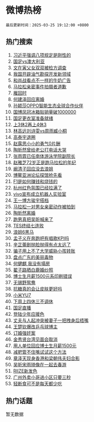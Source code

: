 # 微博热榜

`最后更新时间：2025-03-25 19:12:00 +0800`

## 热门搜索

1. [习近平强调八项规定是刚性的](https://m.weibo.cn/search?containerid=100103type%3D1%26t%3D10%26q%3D%23%E4%B9%A0%E8%BF%91%E5%B9%B3%E5%BC%BA%E8%B0%83%E5%85%AB%E9%A1%B9%E8%A7%84%E5%AE%9A%E6%98%AF%E5%88%9A%E6%80%A7%E7%9A%84%23&stream_entry_id=51&isnewpage=1&extparam=seat%3D1%26q%3D%2523%25E4%25B9%25A0%25E8%25BF%2591%25E5%25B9%25B3%25E5%25BC%25BA%25E8%25B0%2583%25E5%2585%25AB%25E9%25A1%25B9%25E8%25A7%2584%25E5%25AE%259A%25E6%2598%25AF%25E5%2588%259A%25E6%2580%25A7%25E7%259A%2584%2523%26filter_type%3Drealtimehot%26stream_entry_id%3D51%26c_type%3D51%26dgr%3D0%26pos%3D0%26cate%3D10103%26display_time%3D1742901119%26pre_seqid%3D1742901119032026199922)
1. [国足vs澳大利亚](https://m.weibo.cn/search?containerid=100103type%3D1%26t%3D10%26q%3D%23%E5%9B%BD%E8%B6%B3vs%E6%BE%B3%E5%A4%A7%E5%88%A9%E4%BA%9A%23&stream_entry_id=31&isnewpage=1&extparam=seat%3D1%26filter_type%3Drealtimehot%26pos%3D0%26c_type%3D31%26dgr%3D0%26cate%3D5001%26flag%3D1%26stream_entry_id%3D31%26band_rank%3D1%26q%3D%2523%25E5%259B%25BD%25E8%25B6%25B3vs%25E6%25BE%25B3%25E5%25A4%25A7%25E5%2588%25A9%25E4%25BA%259A%2523%26realpos%3D1%26lcate%3D5001%26display_time%3D1742901119%26pre_seqid%3D1742901119032026199922)
1. [文在寅父女双双被检方调查](https://m.weibo.cn/search?containerid=100103type%3D1%26t%3D10%26q%3D%23%E6%96%87%E5%9C%A8%E5%AF%85%E7%88%B6%E5%A5%B3%E5%8F%8C%E5%8F%8C%E8%A2%AB%E6%A3%80%E6%96%B9%E8%B0%83%E6%9F%A5%23&stream_entry_id=31&isnewpage=1&extparam=seat%3D1%26filter_type%3Drealtimehot%26pos%3D1%26c_type%3D31%26dgr%3D0%26cate%3D5001%26flag%3D1%26stream_entry_id%3D31%26band_rank%3D2%26q%3D%2523%25E6%2596%2587%25E5%259C%25A8%25E5%25AF%2585%25E7%2588%25B6%25E5%25A5%25B3%25E5%258F%258C%25E5%258F%258C%25E8%25A2%25AB%25E6%25A3%2580%25E6%2596%25B9%25E8%25B0%2583%25E6%259F%25A5%2523%26realpos%3D2%26lcate%3D5001%26display_time%3D1742901119%26pre_seqid%3D1742901119032026199922)
1. [我国开辟油气勘探开发新领域](https://m.weibo.cn/search?containerid=100103type%3D1%26t%3D10%26q%3D%23%E6%88%91%E5%9B%BD%E5%BC%80%E8%BE%9F%E6%B2%B9%E6%B0%94%E5%8B%98%E6%8E%A2%E5%BC%80%E5%8F%91%E6%96%B0%E9%A2%86%E5%9F%9F%23&stream_entry_id=31&isnewpage=1&extparam=seat%3D1%26filter_type%3Drealtimehot%26pos%3D2%26c_type%3D31%26dgr%3D0%26cate%3D5001%26flag%3D0%26stream_entry_id%3D31%26band_rank%3D3%26q%3D%2523%25E6%2588%2591%25E5%259B%25BD%25E5%25BC%2580%25E8%25BE%259F%25E6%25B2%25B9%25E6%25B0%2594%25E5%258B%2598%25E6%258E%25A2%25E5%25BC%2580%25E5%258F%2591%25E6%2596%25B0%25E9%25A2%2586%25E5%259F%259F%2523%26realpos%3D3%26lcate%3D5001%26display_time%3D1742901119%26pre_seqid%3D1742901119032026199922)
1. [和肖战看点不一样的牛奶广告](https://m.weibo.cn/search?containerid=100103type%3D1%26t%3D10%26q%3D%23%E5%92%8C%E8%82%96%E6%88%98%E7%9C%8B%E7%82%B9%E4%B8%8D%E4%B8%80%E6%A0%B7%E7%9A%84%E7%89%9B%E5%A5%B6%E5%B9%BF%E5%91%8A%23&stream_entry_id=31&isnewpage=1&extparam=seat%3D1%26filter_type%3Drealtimehot%26pos%3D3%26is_ad_pos%3D1%26dgr%3D0%26cate%3D5001%26band_rank%3D4%26adid%3D280273%26stream_entry_id%3D31%26topic_ad%3D1%26q%3D%2523%25E5%2592%258C%25E8%2582%2596%25E6%2588%2598%25E7%259C%258B%25E7%2582%25B9%25E4%25B8%258D%25E4%25B8%2580%25E6%25A0%25B7%25E7%259A%2584%25E7%2589%259B%25E5%25A5%25B6%25E5%25B9%25BF%25E5%2591%258A%2523%26c_type%3D31%26lcate%3D5001%26display_time%3D1742901119%26pre_seqid%3D1742901119032026199922)
1. [马拉松亲密事件拍摄者道歉](https://m.weibo.cn/search?containerid=100103type%3D1%26t%3D10%26q%3D%23%E9%A9%AC%E6%8B%89%E6%9D%BE%E4%BA%B2%E5%AF%86%E4%BA%8B%E4%BB%B6%E6%8B%8D%E6%91%84%E8%80%85%E9%81%93%E6%AD%89%23&stream_entry_id=31&isnewpage=1&extparam=seat%3D1%26filter_type%3Drealtimehot%26pos%3D4%26c_type%3D31%26dgr%3D0%26cate%3D5001%26flag%3D0%26stream_entry_id%3D31%26band_rank%3D4%26q%3D%2523%25E9%25A9%25AC%25E6%258B%2589%25E6%259D%25BE%25E4%25BA%25B2%25E5%25AF%2586%25E4%25BA%258B%25E4%25BB%25B6%25E6%258B%258D%25E6%2591%2584%25E8%2580%2585%25E9%2581%2593%25E6%25AD%2589%2523%26realpos%3D4%26lcate%3D5001%26display_time%3D1742901119%26pre_seqid%3D1742901119032026199922)
1. [雁回时](https://m.weibo.cn/search?containerid=100103type%3D1%26t%3D10%26q%3D%E9%9B%81%E5%9B%9E%E6%97%B6&stream_entry_id=31&isnewpage=1&extparam=seat%3D1%26filter_type%3Drealtimehot%26pos%3D5%26c_type%3D31%26dgr%3D0%26cate%3D5001%26flag%3D1%26stream_entry_id%3D31%26band_rank%3D5%26q%3D%25E9%259B%2581%25E5%259B%259E%25E6%2597%25B6%26realpos%3D5%26lcate%3D5001%26display_time%3D1742901119%26pre_seqid%3D1742901119032026199922)
1. [何建泽回应离婚](https://m.weibo.cn/search?containerid=100103type%3D1%26t%3D10%26q%3D%23%E4%BD%95%E5%BB%BA%E6%B3%BD%E5%9B%9E%E5%BA%94%E7%A6%BB%E5%A9%9A%23&stream_entry_id=31&isnewpage=1&extparam=seat%3D1%26filter_type%3Drealtimehot%26pos%3D6%26c_type%3D31%26dgr%3D0%26cate%3D5001%26flag%3D1%26stream_entry_id%3D31%26band_rank%3D6%26q%3D%2523%25E4%25BD%2595%25E5%25BB%25BA%25E6%25B3%25BD%25E5%259B%259E%25E5%25BA%2594%25E7%25A6%25BB%25E5%25A9%259A%2523%26realpos%3D6%26lcate%3D5001%26display_time%3D1742901119%26pre_seqid%3D1742901119032026199922)
1. [孙颖莎OPPO智能生态全球合作伙伴](https://m.weibo.cn/search?containerid=100103type%3D1%26t%3D10%26q%3D%23%E5%AD%99%E9%A2%96%E8%8E%8EOPPO%E6%99%BA%E8%83%BD%E7%94%9F%E6%80%81%E5%85%A8%E7%90%83%E5%90%88%E4%BD%9C%E4%BC%99%E4%BC%B4%23&stream_entry_id=31&isnewpage=1&extparam=seat%3D1%26filter_type%3Drealtimehot%26pos%3D7%26is_ad_pos%3D1%26dgr%3D0%26cate%3D5001%26band_rank%3D7%26adid%3D280313%26stream_entry_id%3D31%26topic_ad%3D1%26q%3D%2523%25E5%25AD%2599%25E9%25A2%2596%25E8%258E%258EOPPO%25E6%2599%25BA%25E8%2583%25BD%25E7%2594%259F%25E6%2580%2581%25E5%2585%25A8%25E7%2590%2583%25E5%2590%2588%25E4%25BD%259C%25E4%25BC%2599%25E4%25BC%25B4%2523%26c_type%3D31%26lcate%3D5001%26display_time%3D1742901119%26pre_seqid%3D1742901119032026199922)
1. [国博凤冠冰箱贴销量破1000000](https://m.weibo.cn/search?containerid=100103type%3D1%26t%3D10%26q%3D%23%E5%9B%BD%E5%8D%9A%E5%87%A4%E5%86%A0%E5%86%B0%E7%AE%B1%E8%B4%B4%E9%94%80%E9%87%8F%E7%A0%B41000000%23&stream_entry_id=31&isnewpage=1&extparam=seat%3D1%26filter_type%3Drealtimehot%26pos%3D8%26c_type%3D31%26dgr%3D0%26cate%3D5001%26flag%3D0%26stream_entry_id%3D31%26band_rank%3D7%26q%3D%2523%25E5%259B%25BD%25E5%258D%259A%25E5%2587%25A4%25E5%2586%25A0%25E5%2586%25B0%25E7%25AE%25B1%25E8%25B4%25B4%25E9%2594%2580%25E9%2587%258F%25E7%25A0%25B41000000%2523%26realpos%3D7%26lcate%3D5001%26display_time%3D1742901119%26pre_seqid%3D1742901119032026199922)
1. [国足更衣室准备就绪](https://m.weibo.cn/search?containerid=100103type%3D1%26t%3D10%26q%3D%23%E5%9B%BD%E8%B6%B3%E6%9B%B4%E8%A1%A3%E5%AE%A4%E5%87%86%E5%A4%87%E5%B0%B1%E7%BB%AA%23&stream_entry_id=31&isnewpage=1&extparam=seat%3D1%26filter_type%3Drealtimehot%26pos%3D9%26c_type%3D31%26dgr%3D0%26cate%3D5001%26flag%3D1%26stream_entry_id%3D31%26band_rank%3D8%26q%3D%2523%25E5%259B%25BD%25E8%25B6%25B3%25E6%259B%25B4%25E8%25A1%25A3%25E5%25AE%25A4%25E5%2587%2586%25E5%25A4%2587%25E5%25B0%25B1%25E7%25BB%25AA%2523%26realpos%3D8%26lcate%3D5001%26display_time%3D1742901119%26pre_seqid%3D1742901119032026199922)
1. [上3休2再上4休3](https://m.weibo.cn/search?containerid=100103type%3D1%26t%3D10%26q%3D%23%E4%B8%8A3%E4%BC%912%E5%86%8D%E4%B8%8A4%E4%BC%913%23&stream_entry_id=31&isnewpage=1&extparam=seat%3D1%26filter_type%3Drealtimehot%26pos%3D10%26c_type%3D31%26dgr%3D0%26cate%3D5001%26flag%3D0%26stream_entry_id%3D31%26band_rank%3D9%26q%3D%2523%25E4%25B8%258A3%25E4%25BC%25912%25E5%2586%258D%25E4%25B8%258A4%25E4%25BC%25913%2523%26realpos%3D9%26lcate%3D5001%26display_time%3D1742901119%26pre_seqid%3D1742901119032026199922)
1. [林高远刘诗雯vs周雨臧小桐](https://m.weibo.cn/search?containerid=100103type%3D1%26t%3D10%26q%3D%23%E6%9E%97%E9%AB%98%E8%BF%9C%E5%88%98%E8%AF%97%E9%9B%AFvs%E5%91%A8%E9%9B%A8%E8%87%A7%E5%B0%8F%E6%A1%90%23&stream_entry_id=31&isnewpage=1&extparam=seat%3D1%26filter_type%3Drealtimehot%26pos%3D11%26c_type%3D31%26dgr%3D0%26cate%3D5001%26flag%3D1%26stream_entry_id%3D31%26band_rank%3D10%26q%3D%2523%25E6%259E%2597%25E9%25AB%2598%25E8%25BF%259C%25E5%2588%2598%25E8%25AF%2597%25E9%259B%25AFvs%25E5%2591%25A8%25E9%259B%25A8%25E8%2587%25A7%25E5%25B0%258F%25E6%25A1%2590%2523%26realpos%3D10%26lcate%3D5001%26display_time%3D1742901119%26pre_seqid%3D1742901119032026199922)
1. [高泰宇退圈](https://m.weibo.cn/search?containerid=100103type%3D1%26t%3D10%26q%3D%23%E9%AB%98%E6%B3%B0%E5%AE%87%E9%80%80%E5%9C%88%23&stream_entry_id=31&isnewpage=1&extparam=seat%3D1%26filter_type%3Drealtimehot%26pos%3D12%26c_type%3D31%26dgr%3D0%26cate%3D5001%26flag%3D2%26stream_entry_id%3D31%26band_rank%3D11%26q%3D%2523%25E9%25AB%2598%25E6%25B3%25B0%25E5%25AE%2587%25E9%2580%2580%25E5%259C%2588%2523%26realpos%3D11%26lcate%3D5001%26display_time%3D1742901119%26pre_seqid%3D1742901119032026199922)
1. [赵露思小小的勇气0片酬](https://m.weibo.cn/search?containerid=100103type%3D1%26t%3D10%26q%3D%23%E8%B5%B5%E9%9C%B2%E6%80%9D%E5%B0%8F%E5%B0%8F%E7%9A%84%E5%8B%87%E6%B0%940%E7%89%87%E9%85%AC%23&stream_entry_id=31&isnewpage=1&extparam=seat%3D1%26filter_type%3Drealtimehot%26pos%3D13%26c_type%3D31%26dgr%3D0%26cate%3D5001%26flag%3D1%26stream_entry_id%3D31%26band_rank%3D12%26q%3D%2523%25E8%25B5%25B5%25E9%259C%25B2%25E6%2580%259D%25E5%25B0%258F%25E5%25B0%258F%25E7%259A%2584%25E5%258B%2587%25E6%25B0%25940%25E7%2589%2587%25E9%2585%25AC%2523%26realpos%3D12%26lcate%3D5001%26display_time%3D1742901119%26pre_seqid%3D1742901119032026199922)
1. [陶昕然曾给老公打电话大哭](https://m.weibo.cn/search?containerid=100103type%3D1%26t%3D10%26q%3D%23%E9%99%B6%E6%98%95%E7%84%B6%E6%9B%BE%E7%BB%99%E8%80%81%E5%85%AC%E6%89%93%E7%94%B5%E8%AF%9D%E5%A4%A7%E5%93%AD%23&stream_entry_id=31&isnewpage=1&extparam=seat%3D1%26filter_type%3Drealtimehot%26pos%3D14%26c_type%3D31%26dgr%3D0%26cate%3D5001%26flag%3D1%26stream_entry_id%3D31%26band_rank%3D13%26q%3D%2523%25E9%2599%25B6%25E6%2598%2595%25E7%2584%25B6%25E6%259B%25BE%25E7%25BB%2599%25E8%2580%2581%25E5%2585%25AC%25E6%2589%2593%25E7%2594%25B5%25E8%25AF%259D%25E5%25A4%25A7%25E5%2593%25AD%2523%26realpos%3D13%26lcate%3D5001%26display_time%3D1742901119%26pre_seqid%3D1742901119032026199922)
1. [张雨霏已任南体游泳学院副院长](https://m.weibo.cn/search?containerid=100103type%3D1%26t%3D10%26q%3D%23%E5%BC%A0%E9%9B%A8%E9%9C%8F%E5%B7%B2%E4%BB%BB%E5%8D%97%E4%BD%93%E6%B8%B8%E6%B3%B3%E5%AD%A6%E9%99%A2%E5%89%AF%E9%99%A2%E9%95%BF%23&stream_entry_id=31&isnewpage=1&extparam=seat%3D1%26filter_type%3Drealtimehot%26pos%3D15%26c_type%3D31%26dgr%3D0%26cate%3D5001%26flag%3D1%26stream_entry_id%3D31%26band_rank%3D14%26q%3D%2523%25E5%25BC%25A0%25E9%259B%25A8%25E9%259C%258F%25E5%25B7%25B2%25E4%25BB%25BB%25E5%258D%2597%25E4%25BD%2593%25E6%25B8%25B8%25E6%25B3%25B3%25E5%25AD%25A6%25E9%2599%25A2%25E5%2589%25AF%25E9%2599%25A2%25E9%2595%25BF%2523%26realpos%3D14%26lcate%3D5001%26display_time%3D1742901119%26pre_seqid%3D1742901119032026199922)
1. [赵雅芝72岁正是跑马拉松的年纪](https://m.weibo.cn/search?containerid=100103type%3D1%26t%3D10%26q%3D%E8%B5%B5%E9%9B%85%E8%8A%9D72%E5%B2%81%E6%AD%A3%E6%98%AF%E8%B7%91%E9%A9%AC%E6%8B%89%E6%9D%BE%E7%9A%84%E5%B9%B4%E7%BA%AA&stream_entry_id=31&isnewpage=1&extparam=seat%3D1%26filter_type%3Drealtimehot%26pos%3D16%26c_type%3D31%26dgr%3D0%26cate%3D5001%26flag%3D1%26stream_entry_id%3D31%26band_rank%3D15%26q%3D%25E8%25B5%25B5%25E9%259B%2585%25E8%258A%259D72%25E5%25B2%2581%25E6%25AD%25A3%25E6%2598%25AF%25E8%25B7%2591%25E9%25A9%25AC%25E6%258B%2589%25E6%259D%25BE%25E7%259A%2584%25E5%25B9%25B4%25E7%25BA%25AA%26realpos%3D15%26lcate%3D5001%26display_time%3D1742901119%26pre_seqid%3D1742901119032026199922)
1. [阚清子回应没去浪姐](https://m.weibo.cn/search?containerid=100103type%3D1%26t%3D10%26q%3D%23%E9%98%9A%E6%B8%85%E5%AD%90%E5%9B%9E%E5%BA%94%E6%B2%A1%E5%8E%BB%E6%B5%AA%E5%A7%90%23&stream_entry_id=31&isnewpage=1&extparam=seat%3D1%26filter_type%3Drealtimehot%26pos%3D17%26c_type%3D31%26dgr%3D0%26cate%3D5001%26flag%3D1%26stream_entry_id%3D31%26band_rank%3D16%26q%3D%2523%25E9%2598%259A%25E6%25B8%2585%25E5%25AD%2590%25E5%259B%259E%25E5%25BA%2594%25E6%25B2%25A1%25E5%258E%25BB%25E6%25B5%25AA%25E5%25A7%2590%2523%26realpos%3D16%26lcate%3D5001%26display_time%3D1742901119%26pre_seqid%3D1742901119032026199922)
1. [博鳌亚洲论坛探馆抢先看](https://m.weibo.cn/search?containerid=100103type%3D1%26t%3D10%26q%3D%23%E5%8D%9A%E9%B3%8C%E4%BA%9A%E6%B4%B2%E8%AE%BA%E5%9D%9B%E6%8E%A2%E9%A6%86%E6%8A%A2%E5%85%88%E7%9C%8B%23&stream_entry_id=31&isnewpage=1&extparam=seat%3D1%26filter_type%3Drealtimehot%26pos%3D18%26c_type%3D31%26dgr%3D0%26cate%3D5001%26flag%3D1%26stream_entry_id%3D31%26band_rank%3D17%26q%3D%2523%25E5%258D%259A%25E9%25B3%258C%25E4%25BA%259A%25E6%25B4%25B2%25E8%25AE%25BA%25E5%259D%259B%25E6%258E%25A2%25E9%25A6%2586%25E6%258A%25A2%25E5%2585%2588%25E7%259C%258B%2523%26realpos%3D17%26lcate%3D5001%26display_time%3D1742901119%26pre_seqid%3D1742901119032026199922)
1. [F1是如何赚钱和烧钱的](https://m.weibo.cn/search?containerid=100103type%3D1%26t%3D10%26q%3D%23F1%E6%98%AF%E5%A6%82%E4%BD%95%E8%B5%9A%E9%92%B1%E5%92%8C%E7%83%A7%E9%92%B1%E7%9A%84%23&stream_entry_id=31&isnewpage=1&extparam=seat%3D1%26filter_type%3Drealtimehot%26pos%3D19%26c_type%3D31%26dgr%3D0%26cate%3D5001%26flag%3D1%26stream_entry_id%3D31%26band_rank%3D18%26q%3D%2523F1%25E6%2598%25AF%25E5%25A6%2582%25E4%25BD%2595%25E8%25B5%259A%25E9%2592%25B1%25E5%2592%258C%25E7%2583%25A7%25E9%2592%25B1%25E7%259A%2584%2523%26realpos%3D18%26lcate%3D5001%26display_time%3D1742901119%26pre_seqid%3D1742901119032026199922)
1. [杭州红色氛围已经拉满了](https://m.weibo.cn/search?containerid=100103type%3D1%26t%3D10%26q%3D%23%E6%9D%AD%E5%B7%9E%E7%BA%A2%E8%89%B2%E6%B0%9B%E5%9B%B4%E5%B7%B2%E7%BB%8F%E6%8B%89%E6%BB%A1%E4%BA%86%23&stream_entry_id=31&isnewpage=1&extparam=seat%3D1%26filter_type%3Drealtimehot%26pos%3D20%26c_type%3D31%26dgr%3D0%26cate%3D5001%26flag%3D1%26stream_entry_id%3D31%26band_rank%3D19%26q%3D%2523%25E6%259D%25AD%25E5%25B7%259E%25E7%25BA%25A2%25E8%2589%25B2%25E6%25B0%259B%25E5%259B%25B4%25E5%25B7%25B2%25E7%25BB%258F%25E6%258B%2589%25E6%25BB%25A1%25E4%25BA%2586%2523%26realpos%3D19%26lcate%3D5001%26display_time%3D1742901119%26pre_seqid%3D1742901119032026199922)
1. [vivo宣布成立机器人实验室](https://m.weibo.cn/search?containerid=100103type%3D1%26t%3D10%26q%3D%23vivo%E5%AE%A3%E5%B8%83%E6%88%90%E7%AB%8B%E6%9C%BA%E5%99%A8%E4%BA%BA%E5%AE%9E%E9%AA%8C%E5%AE%A4%23&stream_entry_id=31&isnewpage=1&extparam=seat%3D1%26filter_type%3Drealtimehot%26band_rank%3D20%26c_type%3D31%26dgr%3D0%26cate%3D5001%26flag%3D1%26adid%3D280126%26stream_entry_id%3D31%26pos%3D21%26q%3D%2523vivo%25E5%25AE%25A3%25E5%25B8%2583%25E6%2588%2590%25E7%25AB%258B%25E6%259C%25BA%25E5%2599%25A8%25E4%25BA%25BA%25E5%25AE%259E%25E9%25AA%258C%25E5%25AE%25A4%2523%26realpos%3D20%26lcate%3D5001%26display_time%3D1742901119%26pre_seqid%3D1742901119032026199922)
1. [王一博方骏宇搭档](https://m.weibo.cn/search?containerid=100103type%3D1%26t%3D10%26q%3D%23%E7%8E%8B%E4%B8%80%E5%8D%9A%E6%96%B9%E9%AA%8F%E5%AE%87%E6%90%AD%E6%A1%A3%23&stream_entry_id=31&isnewpage=1&extparam=seat%3D1%26filter_type%3Drealtimehot%26pos%3D22%26c_type%3D31%26dgr%3D0%26cate%3D5001%26flag%3D1%26stream_entry_id%3D31%26band_rank%3D21%26q%3D%2523%25E7%258E%258B%25E4%25B8%2580%25E5%258D%259A%25E6%2596%25B9%25E9%25AA%258F%25E5%25AE%2587%25E6%2590%25AD%25E6%25A1%25A3%2523%26realpos%3D21%26lcate%3D5001%26display_time%3D1742901119%26pre_seqid%3D1742901119032026199922)
1. [马拉松一对男女亲密动作被拍到](https://m.weibo.cn/search?containerid=100103type%3D1%26t%3D10%26q%3D%23%E9%A9%AC%E6%8B%89%E6%9D%BE%E4%B8%80%E5%AF%B9%E7%94%B7%E5%A5%B3%E4%BA%B2%E5%AF%86%E5%8A%A8%E4%BD%9C%E8%A2%AB%E6%8B%8D%E5%88%B0%23&stream_entry_id=31&isnewpage=1&extparam=seat%3D1%26filter_type%3Drealtimehot%26pos%3D23%26c_type%3D31%26dgr%3D0%26cate%3D5001%26flag%3D2%26stream_entry_id%3D31%26band_rank%3D22%26q%3D%2523%25E9%25A9%25AC%25E6%258B%2589%25E6%259D%25BE%25E4%25B8%2580%25E5%25AF%25B9%25E7%2594%25B7%25E5%25A5%25B3%25E4%25BA%25B2%25E5%25AF%2586%25E5%258A%25A8%25E4%25BD%259C%25E8%25A2%25AB%25E6%258B%258D%25E5%2588%25B0%2523%26realpos%3D22%26lcate%3D5001%26display_time%3D1742901119%26pre_seqid%3D1742901119032026199922)
1. [陶昕然离婚](https://m.weibo.cn/search?containerid=100103type%3D1%26t%3D10%26q%3D%E9%99%B6%E6%98%95%E7%84%B6%E7%A6%BB%E5%A9%9A&stream_entry_id=31&isnewpage=1&extparam=seat%3D1%26filter_type%3Drealtimehot%26pos%3D24%26c_type%3D31%26dgr%3D0%26cate%3D5001%26flag%3D2%26stream_entry_id%3D31%26band_rank%3D23%26q%3D%25E9%2599%25B6%25E6%2598%2595%25E7%2584%25B6%25E7%25A6%25BB%25E5%25A9%259A%26realpos%3D23%26lcate%3D5001%26display_time%3D1742901119%26pre_seqid%3D1742901119032026199922)
1. [跑男真把吴昕喊来了](https://m.weibo.cn/search?containerid=100103type%3D1%26t%3D10%26q%3D%E8%B7%91%E7%94%B7%E7%9C%9F%E6%8A%8A%E5%90%B4%E6%98%95%E5%96%8A%E6%9D%A5%E4%BA%86&stream_entry_id=31&isnewpage=1&extparam=seat%3D1%26filter_type%3Drealtimehot%26pos%3D25%26c_type%3D31%26dgr%3D0%26cate%3D5001%26flag%3D2%26stream_entry_id%3D31%26band_rank%3D24%26q%3D%25E8%25B7%2591%25E7%2594%25B7%25E7%259C%259F%25E6%258A%258A%25E5%2590%25B4%25E6%2598%2595%25E5%2596%258A%25E6%259D%25A5%25E4%25BA%2586%26realpos%3D24%26lcate%3D5001%26display_time%3D1742901119%26pre_seqid%3D1742901119032026199922)
1. [TES终结七连败](https://m.weibo.cn/search?containerid=100103type%3D1%26t%3D10%26q%3D%23TES%E7%BB%88%E7%BB%93%E4%B8%83%E8%BF%9E%E8%B4%A5%23&stream_entry_id=31&isnewpage=1&extparam=seat%3D1%26filter_type%3Drealtimehot%26pos%3D26%26c_type%3D31%26dgr%3D0%26cate%3D5001%26flag%3D1%26stream_entry_id%3D31%26band_rank%3D25%26q%3D%2523TES%25E7%25BB%2588%25E7%25BB%2593%25E4%25B8%2583%25E8%25BF%259E%25E8%25B4%25A5%2523%26realpos%3D25%26lcate%3D5001%26display_time%3D1742901119%26pre_seqid%3D1742901119032026199922)
1. [浪姐6黑马](https://m.weibo.cn/search?containerid=100103type%3D1%26t%3D10%26q%3D%23%E6%B5%AA%E5%A7%906%E9%BB%91%E9%A9%AC%23&stream_entry_id=31&isnewpage=1&extparam=seat%3D1%26filter_type%3Drealtimehot%26pos%3D27%26c_type%3D31%26dgr%3D0%26cate%3D5001%26flag%3D0%26stream_entry_id%3D31%26band_rank%3D26%26q%3D%2523%25E6%25B5%25AA%25E5%25A7%25906%25E9%25BB%2591%25E9%25A9%25AC%2523%26realpos%3D26%26lcate%3D5001%26display_time%3D1742901119%26pre_seqid%3D1742901119032026199922)
1. [孟子义在奔跑吧有唱歌KPI吗](https://m.weibo.cn/search?containerid=100103type%3D1%26t%3D10%26q%3D%E5%AD%9F%E5%AD%90%E4%B9%89%E5%9C%A8%E5%A5%94%E8%B7%91%E5%90%A7%E6%9C%89%E5%94%B1%E6%AD%8CKPI%E5%90%97&stream_entry_id=31&isnewpage=1&extparam=seat%3D1%26filter_type%3Drealtimehot%26pos%3D28%26c_type%3D31%26dgr%3D0%26cate%3D5001%26flag%3D1%26stream_entry_id%3D31%26band_rank%3D27%26q%3D%25E5%25AD%259F%25E5%25AD%2590%25E4%25B9%2589%25E5%259C%25A8%25E5%25A5%2594%25E8%25B7%2591%25E5%2590%25A7%25E6%259C%2589%25E5%2594%25B1%25E6%25AD%258CKPI%25E5%2590%2597%26realpos%3D27%26lcate%3D5001%26display_time%3D1742901119%26pre_seqid%3D1742901119032026199922)
1. [辛芷蕾剧抛脸抛得有点太远了](https://m.weibo.cn/search?containerid=100103type%3D1%26t%3D10%26q%3D%E8%BE%9B%E8%8A%B7%E8%95%BE%E5%89%A7%E6%8A%9B%E8%84%B8%E6%8A%9B%E5%BE%97%E6%9C%89%E7%82%B9%E5%A4%AA%E8%BF%9C%E4%BA%86&stream_entry_id=31&isnewpage=1&extparam=seat%3D1%26filter_type%3Drealtimehot%26pos%3D29%26c_type%3D31%26dgr%3D0%26cate%3D5001%26flag%3D1%26stream_entry_id%3D31%26band_rank%3D28%26q%3D%25E8%25BE%259B%25E8%258A%25B7%25E8%2595%25BE%25E5%2589%25A7%25E6%258A%259B%25E8%2584%25B8%25E6%258A%259B%25E5%25BE%2597%25E6%259C%2589%25E7%2582%25B9%25E5%25A4%25AA%25E8%25BF%259C%25E4%25BA%2586%26realpos%3D28%26lcate%3D5001%26display_time%3D1742901119%26pre_seqid%3D1742901119032026199922)
1. [骗子用上不了大学威胁小孩转账](https://m.weibo.cn/search?containerid=100103type%3D1%26t%3D10%26q%3D%23%E9%AA%97%E5%AD%90%E7%94%A8%E4%B8%8A%E4%B8%8D%E4%BA%86%E5%A4%A7%E5%AD%A6%E5%A8%81%E8%83%81%E5%B0%8F%E5%AD%A9%E8%BD%AC%E8%B4%A6%23&stream_entry_id=31&isnewpage=1&extparam=seat%3D1%26filter_type%3Drealtimehot%26pos%3D30%26c_type%3D31%26dgr%3D0%26cate%3D5001%26flag%3D1%26stream_entry_id%3D31%26band_rank%3D29%26q%3D%2523%25E9%25AA%2597%25E5%25AD%2590%25E7%2594%25A8%25E4%25B8%258A%25E4%25B8%258D%25E4%25BA%2586%25E5%25A4%25A7%25E5%25AD%25A6%25E5%25A8%2581%25E8%2583%2581%25E5%25B0%258F%25E5%25AD%25A9%25E8%25BD%25AC%25E8%25B4%25A6%2523%26realpos%3D29%26lcate%3D5001%26display_time%3D1742901119%26pre_seqid%3D1742901119032026199922)
1. [盘点广东的美丽毒物](https://m.weibo.cn/search?containerid=100103type%3D1%26t%3D10%26q%3D%E7%9B%98%E7%82%B9%E5%B9%BF%E4%B8%9C%E7%9A%84%E7%BE%8E%E4%B8%BD%E6%AF%92%E7%89%A9&stream_entry_id=31&isnewpage=1&extparam=seat%3D1%26filter_type%3Drealtimehot%26pos%3D31%26c_type%3D31%26dgr%3D0%26cate%3D5001%26flag%3D1%26stream_entry_id%3D31%26band_rank%3D30%26q%3D%25E7%259B%2598%25E7%2582%25B9%25E5%25B9%25BF%25E4%25B8%259C%25E7%259A%2584%25E7%25BE%258E%25E4%25B8%25BD%25E6%25AF%2592%25E7%2589%25A9%26realpos%3D30%26lcate%3D5001%26display_time%3D1742901119%26pre_seqid%3D1742901119032026199922)
1. [何健麒 我没有塌房](https://m.weibo.cn/search?containerid=100103type%3D1%26t%3D10%26q%3D%E4%BD%95%E5%81%A5%E9%BA%92+%E6%88%91%E6%B2%A1%E6%9C%89%E5%A1%8C%E6%88%BF&stream_entry_id=31&isnewpage=1&extparam=seat%3D1%26filter_type%3Drealtimehot%26pos%3D32%26c_type%3D31%26dgr%3D0%26cate%3D5001%26flag%3D1%26stream_entry_id%3D31%26band_rank%3D31%26q%3D%25E4%25BD%2595%25E5%2581%25A5%25E9%25BA%2592%2520%25E6%2588%2591%25E6%25B2%25A1%25E6%259C%2589%25E5%25A1%258C%25E6%2588%25BF%26realpos%3D31%26lcate%3D5001%26display_time%3D1742901119%26pre_seqid%3D1742901119032026199922)
1. [翟子路晒白鹿婚纱照](https://m.weibo.cn/search?containerid=100103type%3D1%26t%3D10%26q%3D%23%E7%BF%9F%E5%AD%90%E8%B7%AF%E6%99%92%E7%99%BD%E9%B9%BF%E5%A9%9A%E7%BA%B1%E7%85%A7%23&stream_entry_id=31&isnewpage=1&extparam=seat%3D1%26filter_type%3Drealtimehot%26pos%3D33%26c_type%3D31%26dgr%3D0%26cate%3D5001%26flag%3D0%26stream_entry_id%3D31%26band_rank%3D32%26q%3D%2523%25E7%25BF%259F%25E5%25AD%2590%25E8%25B7%25AF%25E6%2599%2592%25E7%2599%25BD%25E9%25B9%25BF%25E5%25A9%259A%25E7%25BA%25B1%25E7%2585%25A7%2523%26realpos%3D32%26lcate%3D5001%26display_time%3D1742901119%26pre_seqid%3D1742901119032026199922)
1. [博士生月薪1500元系印刷错误](https://m.weibo.cn/search?containerid=100103type%3D1%26t%3D10%26q%3D%23%E5%8D%9A%E5%A3%AB%E7%94%9F%E6%9C%88%E8%96%AA1500%E5%85%83%E7%B3%BB%E5%8D%B0%E5%88%B7%E9%94%99%E8%AF%AF%23&stream_entry_id=31&isnewpage=1&extparam=seat%3D1%26filter_type%3Drealtimehot%26pos%3D34%26c_type%3D31%26dgr%3D0%26cate%3D5001%26flag%3D1%26stream_entry_id%3D31%26band_rank%3D33%26q%3D%2523%25E5%258D%259A%25E5%25A3%25AB%25E7%2594%259F%25E6%259C%2588%25E8%2596%25AA1500%25E5%2585%2583%25E7%25B3%25BB%25E5%258D%25B0%25E5%2588%25B7%25E9%2594%2599%25E8%25AF%25AF%2523%26realpos%3D33%26lcate%3D5001%26display_time%3D1742901119%26pre_seqid%3D1742901119032026199922)
1. [无锡野鸳鸯](https://m.weibo.cn/search?containerid=100103type%3D1%26t%3D10%26q%3D%E6%97%A0%E9%94%A1%E9%87%8E%E9%B8%B3%E9%B8%AF&stream_entry_id=31&isnewpage=1&extparam=seat%3D1%26filter_type%3Drealtimehot%26pos%3D35%26c_type%3D31%26dgr%3D0%26cate%3D5001%26flag%3D1%26stream_entry_id%3D31%26band_rank%3D34%26q%3D%25E6%2597%25A0%25E9%2594%25A1%25E9%2587%258E%25E9%25B8%25B3%25E9%25B8%25AF%26realpos%3D34%26lcate%3D5001%26display_time%3D1742901119%26pre_seqid%3D1742901119032026199922)
1. [抗糖真的会让皮肤更好吗](https://m.weibo.cn/search?containerid=100103type%3D1%26t%3D10%26q%3D%23%E6%8A%97%E7%B3%96%E7%9C%9F%E7%9A%84%E4%BC%9A%E8%AE%A9%E7%9A%AE%E8%82%A4%E6%9B%B4%E5%A5%BD%E5%90%97%23&stream_entry_id=31&isnewpage=1&extparam=seat%3D1%26filter_type%3Drealtimehot%26pos%3D36%26c_type%3D31%26dgr%3D0%26cate%3D5001%26flag%3D1%26stream_entry_id%3D31%26band_rank%3D35%26q%3D%2523%25E6%258A%2597%25E7%25B3%2596%25E7%259C%259F%25E7%259A%2584%25E4%25BC%259A%25E8%25AE%25A9%25E7%259A%25AE%25E8%2582%25A4%25E6%259B%25B4%25E5%25A5%25BD%25E5%2590%2597%2523%26realpos%3D35%26lcate%3D5001%26display_time%3D1742901119%26pre_seqid%3D1742901119032026199922)
1. [小米YU7](https://m.weibo.cn/search?containerid=100103type%3D1%26t%3D10%26q%3D%E5%B0%8F%E7%B1%B3YU7&stream_entry_id=31&isnewpage=1&extparam=seat%3D1%26filter_type%3Drealtimehot%26pos%3D37%26c_type%3D31%26dgr%3D0%26cate%3D5001%26flag%3D0%26stream_entry_id%3D31%26band_rank%3D36%26q%3D%25E5%25B0%258F%25E7%25B1%25B3YU7%26realpos%3D36%26lcate%3D5001%26display_time%3D1742901119%26pre_seqid%3D1742901119032026199922)
1. [下周上四休三不调休](https://m.weibo.cn/search?containerid=100103type%3D1%26t%3D10%26q%3D%23%E4%B8%8B%E5%91%A8%E4%B8%8A%E5%9B%9B%E4%BC%91%E4%B8%89%E4%B8%8D%E8%B0%83%E4%BC%91%23&stream_entry_id=31&isnewpage=1&extparam=seat%3D1%26filter_type%3Drealtimehot%26pos%3D38%26c_type%3D31%26dgr%3D0%26cate%3D5001%26flag%3D0%26stream_entry_id%3D31%26band_rank%3D37%26q%3D%2523%25E4%25B8%258B%25E5%2591%25A8%25E4%25B8%258A%25E5%259B%259B%25E4%25BC%2591%25E4%25B8%2589%25E4%25B8%258D%25E8%25B0%2583%25E4%25BC%2591%2523%26realpos%3D37%26lcate%3D5001%26display_time%3D1742901119%26pre_seqid%3D1742901119032026199922)
1. [国足直播](https://m.weibo.cn/search?containerid=100103type%3D1%26t%3D10%26q%3D%E5%9B%BD%E8%B6%B3%E7%9B%B4%E6%92%AD&stream_entry_id=31&isnewpage=1&extparam=seat%3D1%26filter_type%3Drealtimehot%26pos%3D39%26c_type%3D31%26dgr%3D0%26cate%3D5001%26flag%3D1%26stream_entry_id%3D31%26band_rank%3D38%26q%3D%25E5%259B%25BD%25E8%25B6%25B3%25E7%259B%25B4%25E6%2592%25AD%26realpos%3D38%26lcate%3D5001%26display_time%3D1742901119%26pre_seqid%3D1742901119032026199922)
1. [登陆少年应援色](https://m.weibo.cn/search?containerid=100103type%3D1%26t%3D10%26q%3D%E7%99%BB%E9%99%86%E5%B0%91%E5%B9%B4%E5%BA%94%E6%8F%B4%E8%89%B2&stream_entry_id=31&isnewpage=1&extparam=seat%3D1%26filter_type%3Drealtimehot%26pos%3D40%26c_type%3D31%26dgr%3D0%26cate%3D5001%26flag%3D1%26stream_entry_id%3D31%26band_rank%3D39%26q%3D%25E7%2599%25BB%25E9%2599%2586%25E5%25B0%2591%25E5%25B9%25B4%25E5%25BA%2594%25E6%258F%25B4%25E8%2589%25B2%26realpos%3D39%26lcate%3D5001%26display_time%3D1742901119%26pre_seqid%3D1742901119032026199922)
1. [丈夫与人起冲突被妻子一把拽身后捂嘴](https://m.weibo.cn/search?containerid=100103type%3D1%26t%3D10%26q%3D%23%E4%B8%88%E5%A4%AB%E4%B8%8E%E4%BA%BA%E8%B5%B7%E5%86%B2%E7%AA%81%E8%A2%AB%E5%A6%BB%E5%AD%90%E4%B8%80%E6%8A%8A%E6%8B%BD%E8%BA%AB%E5%90%8E%E6%8D%82%E5%98%B4%23&stream_entry_id=31&isnewpage=1&extparam=seat%3D1%26filter_type%3Drealtimehot%26pos%3D41%26c_type%3D31%26dgr%3D0%26cate%3D5001%26flag%3D1%26stream_entry_id%3D31%26band_rank%3D40%26q%3D%2523%25E4%25B8%2588%25E5%25A4%25AB%25E4%25B8%258E%25E4%25BA%25BA%25E8%25B5%25B7%25E5%2586%25B2%25E7%25AA%2581%25E8%25A2%25AB%25E5%25A6%25BB%25E5%25AD%2590%25E4%25B8%2580%25E6%258A%258A%25E6%258B%25BD%25E8%25BA%25AB%25E5%2590%258E%25E6%258D%2582%25E5%2598%25B4%2523%26realpos%3D40%26lcate%3D5001%26display_time%3D1742901119%26pre_seqid%3D1742901119032026199922)
1. [王楚钦爆改乒乓球博主](https://m.weibo.cn/search?containerid=100103type%3D1%26t%3D10%26q%3D%23%E7%8E%8B%E6%A5%9A%E9%92%A6%E7%88%86%E6%94%B9%E4%B9%92%E4%B9%93%E7%90%83%E5%8D%9A%E4%B8%BB%23&stream_entry_id=31&isnewpage=1&extparam=seat%3D1%26filter_type%3Drealtimehot%26pos%3D42%26c_type%3D31%26dgr%3D0%26cate%3D5001%26flag%3D1%26stream_entry_id%3D31%26band_rank%3D41%26q%3D%2523%25E7%258E%258B%25E6%25A5%259A%25E9%2592%25A6%25E7%2588%2586%25E6%2594%25B9%25E4%25B9%2592%25E4%25B9%2593%25E7%2590%2583%25E5%258D%259A%25E4%25B8%25BB%2523%26realpos%3D41%26lcate%3D5001%26display_time%3D1742901119%26pre_seqid%3D1742901119032026199922)
1. [订婚强奸案](https://m.weibo.cn/search?containerid=100103type%3D1%26t%3D10%26q%3D%E8%AE%A2%E5%A9%9A%E5%BC%BA%E5%A5%B8%E6%A1%88&stream_entry_id=31&isnewpage=1&extparam=seat%3D1%26filter_type%3Drealtimehot%26pos%3D43%26c_type%3D31%26dgr%3D0%26cate%3D5001%26flag%3D0%26stream_entry_id%3D31%26band_rank%3D42%26q%3D%25E8%25AE%25A2%25E5%25A9%259A%25E5%25BC%25BA%25E5%25A5%25B8%25E6%25A1%2588%26realpos%3D42%26lcate%3D5001%26display_time%3D1742901119%26pre_seqid%3D1742901119032026199922)
1. [金秀贤台湾见面会取消](https://m.weibo.cn/search?containerid=100103type%3D1%26t%3D10%26q%3D%23%E9%87%91%E7%A7%80%E8%B4%A4%E5%8F%B0%E6%B9%BE%E8%A7%81%E9%9D%A2%E4%BC%9A%E5%8F%96%E6%B6%88%23&stream_entry_id=31&isnewpage=1&extparam=seat%3D1%26filter_type%3Drealtimehot%26pos%3D44%26c_type%3D31%26dgr%3D0%26cate%3D5001%26flag%3D1%26stream_entry_id%3D31%26band_rank%3D43%26q%3D%2523%25E9%2587%2591%25E7%25A7%2580%25E8%25B4%25A4%25E5%258F%25B0%25E6%25B9%25BE%25E8%25A7%2581%25E9%259D%25A2%25E4%25BC%259A%25E5%258F%2596%25E6%25B6%2588%2523%26realpos%3D43%26lcate%3D5001%26display_time%3D1742901119%26pre_seqid%3D1742901119032026199922)
1. [用人单位回应博士生月薪1500元](https://m.weibo.cn/search?containerid=100103type%3D1%26t%3D10%26q%3D%23%E7%94%A8%E4%BA%BA%E5%8D%95%E4%BD%8D%E5%9B%9E%E5%BA%94%E5%8D%9A%E5%A3%AB%E7%94%9F%E6%9C%88%E8%96%AA1500%E5%85%83%23&stream_entry_id=31&isnewpage=1&extparam=seat%3D1%26filter_type%3Drealtimehot%26pos%3D45%26c_type%3D31%26dgr%3D0%26cate%3D5001%26flag%3D0%26stream_entry_id%3D31%26band_rank%3D44%26q%3D%2523%25E7%2594%25A8%25E4%25BA%25BA%25E5%258D%2595%25E4%25BD%258D%25E5%259B%259E%25E5%25BA%2594%25E5%258D%259A%25E5%25A3%25AB%25E7%2594%259F%25E6%259C%2588%25E8%2596%25AA1500%25E5%2585%2583%2523%26realpos%3D44%26lcate%3D5001%26display_time%3D1742901119%26pre_seqid%3D1742901119032026199922)
1. [减肥管不住嘴试试这个方法](https://m.weibo.cn/search?containerid=100103type%3D1%26t%3D10%26q%3D%23%E5%87%8F%E8%82%A5%E7%AE%A1%E4%B8%8D%E4%BD%8F%E5%98%B4%E8%AF%95%E8%AF%95%E8%BF%99%E4%B8%AA%E6%96%B9%E6%B3%95%23&stream_entry_id=31&isnewpage=1&extparam=seat%3D1%26filter_type%3Drealtimehot%26pos%3D46%26c_type%3D31%26dgr%3D0%26cate%3D5001%26flag%3D0%26stream_entry_id%3D31%26band_rank%3D45%26q%3D%2523%25E5%2587%258F%25E8%2582%25A5%25E7%25AE%25A1%25E4%25B8%258D%25E4%25BD%258F%25E5%2598%25B4%25E8%25AF%2595%25E8%25AF%2595%25E8%25BF%2599%25E4%25B8%25AA%25E6%2596%25B9%25E6%25B3%2595%2523%26realpos%3D45%26lcate%3D5001%26display_time%3D1742901119%26pre_seqid%3D1742901119032026199922)
1. [章泽天现身香港和梁朝伟夫妇合影](https://m.weibo.cn/search?containerid=100103type%3D1%26t%3D10%26q%3D%23%E7%AB%A0%E6%B3%BD%E5%A4%A9%E7%8E%B0%E8%BA%AB%E9%A6%99%E6%B8%AF%E5%92%8C%E6%A2%81%E6%9C%9D%E4%BC%9F%E5%A4%AB%E5%A6%87%E5%90%88%E5%BD%B1%23&stream_entry_id=31&isnewpage=1&extparam=seat%3D1%26filter_type%3Drealtimehot%26pos%3D47%26c_type%3D31%26dgr%3D0%26cate%3D5001%26flag%3D0%26stream_entry_id%3D31%26band_rank%3D46%26q%3D%2523%25E7%25AB%25A0%25E6%25B3%25BD%25E5%25A4%25A9%25E7%258E%25B0%25E8%25BA%25AB%25E9%25A6%2599%25E6%25B8%25AF%25E5%2592%258C%25E6%25A2%2581%25E6%259C%259D%25E4%25BC%259F%25E5%25A4%25AB%25E5%25A6%2587%25E5%2590%2588%25E5%25BD%25B1%2523%26realpos%3D46%26lcate%3D5001%26display_time%3D1742901119%26pre_seqid%3D1742901119032026199922)
1. [吴昕宋雨琦像在一起去春游](https://m.weibo.cn/search?containerid=100103type%3D1%26t%3D10%26q%3D%E5%90%B4%E6%98%95%E5%AE%8B%E9%9B%A8%E7%90%A6%E5%83%8F%E5%9C%A8%E4%B8%80%E8%B5%B7%E5%8E%BB%E6%98%A5%E6%B8%B8&stream_entry_id=31&isnewpage=1&extparam=seat%3D1%26filter_type%3Drealtimehot%26pos%3D48%26c_type%3D31%26dgr%3D0%26cate%3D5001%26flag%3D1%26stream_entry_id%3D31%26band_rank%3D47%26q%3D%25E5%2590%25B4%25E6%2598%2595%25E5%25AE%258B%25E9%259B%25A8%25E7%2590%25A6%25E5%2583%258F%25E5%259C%25A8%25E4%25B8%2580%25E8%25B5%25B7%25E5%258E%25BB%25E6%2598%25A5%25E6%25B8%25B8%26realpos%3D47%26lcate%3D5001%26display_time%3D1742901119%26pre_seqid%3D1742901119032026199922)
1. [RIIZE新发色](https://m.weibo.cn/search?containerid=100103type%3D1%26t%3D10%26q%3DRIIZE%E6%96%B0%E5%8F%91%E8%89%B2&stream_entry_id=31&isnewpage=1&extparam=seat%3D1%26filter_type%3Drealtimehot%26pos%3D49%26c_type%3D31%26dgr%3D0%26cate%3D5001%26flag%3D1%26stream_entry_id%3D31%26band_rank%3D48%26q%3DRIIZE%25E6%2596%25B0%25E5%258F%2591%25E8%2589%25B2%26realpos%3D48%26lcate%3D5001%26display_time%3D1742901119%26pre_seqid%3D1742901119032026199922)
1. [广州外卖小哥进小区只要三秒](https://m.weibo.cn/search?containerid=100103type%3D1%26t%3D10%26q%3D%23%E5%B9%BF%E5%B7%9E%E5%A4%96%E5%8D%96%E5%B0%8F%E5%93%A5%E8%BF%9B%E5%B0%8F%E5%8C%BA%E5%8F%AA%E8%A6%81%E4%B8%89%E7%A7%92%23&stream_entry_id=31&isnewpage=1&extparam=seat%3D1%26filter_type%3Drealtimehot%26pos%3D50%26c_type%3D31%26dgr%3D0%26cate%3D5001%26flag%3D1%26stream_entry_id%3D31%26band_rank%3D49%26q%3D%2523%25E5%25B9%25BF%25E5%25B7%259E%25E5%25A4%2596%25E5%258D%2596%25E5%25B0%258F%25E5%2593%25A5%25E8%25BF%259B%25E5%25B0%258F%25E5%258C%25BA%25E5%258F%25AA%25E8%25A6%2581%25E4%25B8%2589%25E7%25A7%2592%2523%26realpos%3D49%26lcate%3D5001%26display_time%3D1742901119%26pre_seqid%3D1742901119032026199922)
1. [轻断食可不是每天都少吃](https://m.weibo.cn/search?containerid=100103type%3D1%26t%3D10%26q%3D%23%E8%BD%BB%E6%96%AD%E9%A3%9F%E5%8F%AF%E4%B8%8D%E6%98%AF%E6%AF%8F%E5%A4%A9%E9%83%BD%E5%B0%91%E5%90%83%23&stream_entry_id=31&isnewpage=1&extparam=seat%3D1%26filter_type%3Drealtimehot%26pos%3D51%26c_type%3D31%26dgr%3D0%26cate%3D5001%26flag%3D0%26stream_entry_id%3D31%26band_rank%3D50%26q%3D%2523%25E8%25BD%25BB%25E6%2596%25AD%25E9%25A3%259F%25E5%258F%25AF%25E4%25B8%258D%25E6%2598%25AF%25E6%25AF%258F%25E5%25A4%25A9%25E9%2583%25BD%25E5%25B0%2591%25E5%2590%2583%2523%26realpos%3D50%26lcate%3D5001%26display_time%3D1742901119%26pre_seqid%3D1742901119032026199922)

## 热门话题

暂无数据
